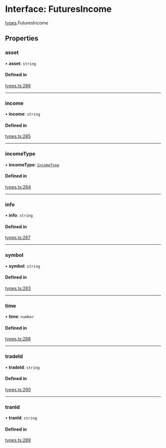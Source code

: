 # Interface: FuturesIncome

[types](../modules/types.md).FuturesIncome

## Properties

### asset

• **asset**: `string`

#### Defined in

[types.ts:286](https://github.com/Altamoon/altamoon/blob/f3d1f5e/app/api/types.ts#L286)

___

### income

• **income**: `string`

#### Defined in

[types.ts:285](https://github.com/Altamoon/altamoon/blob/f3d1f5e/app/api/types.ts#L285)

___

### incomeType

• **incomeType**: [`IncomeType`](../modules/types.md#incometype)

#### Defined in

[types.ts:284](https://github.com/Altamoon/altamoon/blob/f3d1f5e/app/api/types.ts#L284)

___

### info

• **info**: `string`

#### Defined in

[types.ts:287](https://github.com/Altamoon/altamoon/blob/f3d1f5e/app/api/types.ts#L287)

___

### symbol

• **symbol**: `string`

#### Defined in

[types.ts:283](https://github.com/Altamoon/altamoon/blob/f3d1f5e/app/api/types.ts#L283)

___

### time

• **time**: `number`

#### Defined in

[types.ts:288](https://github.com/Altamoon/altamoon/blob/f3d1f5e/app/api/types.ts#L288)

___

### tradeId

• **tradeId**: `string`

#### Defined in

[types.ts:290](https://github.com/Altamoon/altamoon/blob/f3d1f5e/app/api/types.ts#L290)

___

### tranId

• **tranId**: `string`

#### Defined in

[types.ts:289](https://github.com/Altamoon/altamoon/blob/f3d1f5e/app/api/types.ts#L289)
